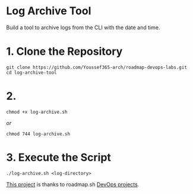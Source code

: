 # Log Archive Tool
Build a tool to archive logs from the CLI with the date and time.

# 1. Clone the Repository
```
git clone https://github.com/Youssef365-arch/roadmap-devops-labs.git
cd log-archive-tool
```

# 2.
```
chmod +x log-archive.sh
```
*or*
```
chmod 744 log-archive.sh
```

# 3. Execute the Script
```
./log-archive.sh <log-directory>
```

[This project](https://roadmap.sh/projects/log-archive-tool) is thanks to roadmap.sh [DevOps projects](https://roadmap.sh/devops/projects).

